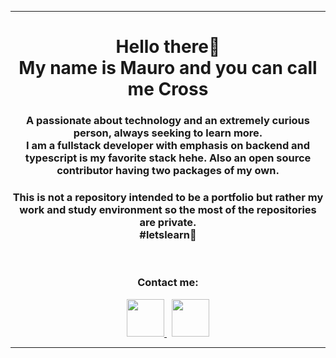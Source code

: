 <hr>
<h1 align="center">Hello there👋<br>My name is Mauro and you can call me Cross</h1>
<h3 align="center">A passionate about technology and an extremely curious person, always seeking to learn more.<br>
I am a fullstack developer with emphasis on backend and typescript is my favorite stack hehe. Also an open source contributor having two packages of my own.</h3>
<h3 align="center">This is not a repository intended to be a portfolio but rather my work and study environment so the most of the repositories are private.<br> #letslearn🚀</h3><br>
<h3 align="center">Contact me:</h3>
<div align="center">
  <a href="https://www.linkedin.com/in/mauro-domingues">
    <img src="https://img.icons8.com/fluent/48/000000/linkedin.png" height="60">
  </a>
  <span>&nbsp;</span>
  <a href="mailto:maurinho.villa@hotmail.com">
    <img src="https://img.icons8.com/color/48/gmail--v1.png" height="60">
  </a>
</div>
<hr>
